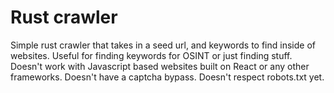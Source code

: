 # Rust crawler
Simple rust crawler that takes in a seed url, and keywords to find inside of websites. Useful for finding keywords for OSINT or just finding stuff. Doesn't work with Javascript based websites built on React or any other frameworks. Doesn't have a captcha bypass. Doesn't respect robots.txt yet.
